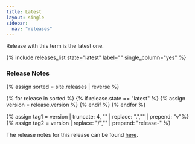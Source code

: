 ```yaml
---
title: Latest
layout: single
sidebar:
  nav: "releases"
---
```


Release with this term is the latest one.

{% include releases_list state="latest" label="" single_column="yes" %}

### Release Notes

{% assign sorted = site.releases | reverse %}

{% for release in sorted %}
{% if release.state == "latest" %}
{% assign version = release.version %}
{% endif %}
{% endfor %}

{% assign tag1 = version | truncate: 4, "" | replace: ".","" | prepend: "v"%}
{% assign tag2 = version | replace: "/","" | prepend: "release-" %}

The release notes for this release can be found [here](https://root.cern/doc/{{tag1}}/release-notes.html#{{tag2}}).
